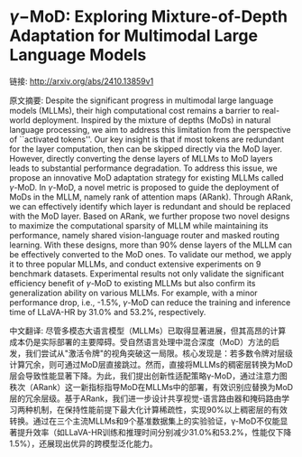 # $γ-$MoD: Exploring Mixture-of-Depth Adaptation for Multimodal Large Language Models

链接: http://arxiv.org/abs/2410.13859v1

原文摘要:
Despite the significant progress in multimodal large language models (MLLMs),
their high computational cost remains a barrier to real-world deployment.
Inspired by the mixture of depths (MoDs) in natural language processing, we aim
to address this limitation from the perspective of ``activated tokens''. Our
key insight is that if most tokens are redundant for the layer computation,
then can be skipped directly via the MoD layer. However, directly converting
the dense layers of MLLMs to MoD layers leads to substantial performance
degradation. To address this issue, we propose an innovative MoD adaptation
strategy for existing MLLMs called $\gamma$-MoD. In $\gamma$-MoD, a novel
metric is proposed to guide the deployment of MoDs in the MLLM, namely rank of
attention maps (ARank). Through ARank, we can effectively identify which layer
is redundant and should be replaced with the MoD layer. Based on ARank, we
further propose two novel designs to maximize the computational sparsity of
MLLM while maintaining its performance, namely shared vision-language router
and masked routing learning. With these designs, more than 90% dense layers of
the MLLM can be effectively converted to the MoD ones. To validate our method,
we apply it to three popular MLLMs, and conduct extensive experiments on 9
benchmark datasets. Experimental results not only validate the significant
efficiency benefit of $\gamma$-MoD to existing MLLMs but also confirm its
generalization ability on various MLLMs. For example, with a minor performance
drop, i.e., -1.5%, $\gamma$-MoD can reduce the training and inference time of
LLaVA-HR by 31.0% and 53.2%, respectively.

中文翻译:
尽管多模态大语言模型（MLLMs）已取得显著进展，但其高昂的计算成本仍是实际部署的主要障碍。受自然语言处理中混合深度（MoD）方法的启发，我们尝试从"激活令牌"的视角突破这一局限。核心发现是：若多数令牌对层级计算冗余，则可通过MoD层直接跳过。然而，直接将MLLMs的稠密层转换为MoD层会导致性能显著下降。为此，我们提出创新性适配策略γ-MoD，通过注意力图秩次（ARank）这一新指标指导MoD在MLLMs中的部署，有效识别应替换为MoD层的冗余层级。基于ARank，我们进一步设计共享视觉-语言路由器和掩码路由学习两种机制，在保持性能前提下最大化计算稀疏性，实现90%以上稠密层的有效转换。通过在三个主流MLLMs和9个基准数据集上的实验验证，γ-MoD不仅能显著提升效率（如LLaVA-HR训练和推理时间分别减少31.0%和53.2%，性能仅下降1.5%），还展现出优异的跨模型泛化能力。
